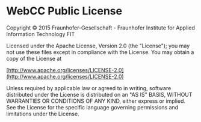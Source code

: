 # WebCC Public License

Copyright © 2015 Fraunhofer-Gesellschaft - Fraunhofer Institute for Applied Information Technology FIT

Licensed under the Apache License, Version 2.0 (the "License");
you may not use these files except in compliance with the License.
You may obtain a copy of the License at

[http://www.apache.org/licenses/LICENSE-2.0](http://www.apache.org/licenses/LICENSE-2.0)

Unless required by applicable law or agreed to in writing, software
distributed under the License is distributed on an "AS IS" BASIS,
WITHOUT WARRANTIES OR CONDITIONS OF ANY KIND, either express or implied.
See the License for the specific language governing permissions and
limitations under the License.
